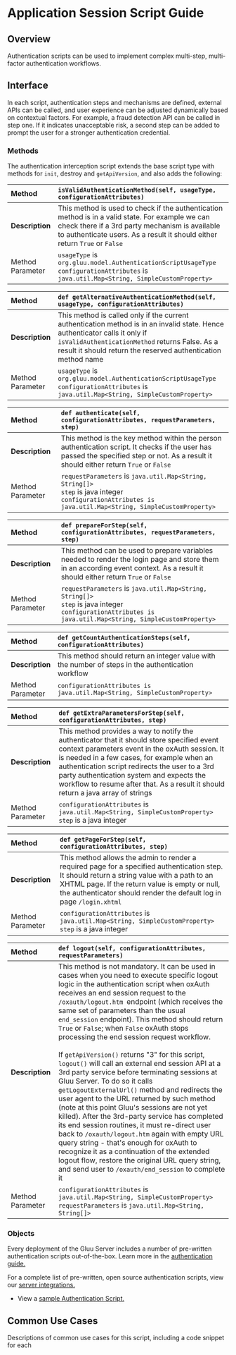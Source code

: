 # Application Session Script Guide

## Overview

Authentication scripts can be used to implement complex multi-step, multi-factor authentication workflows.

## Interface

In each script, authentication steps and mechanisms are defined, external APIs can be called, and user experience can be adjusted dynamically based on contextual factors. For example, a fraud detection API can be called in step one. If it indicates unacceptable risk, a second step can be added to prompt the user for a stronger authentication credential.

### Methods

The authentication interception script extends the base script type with methods for `init`, destroy and `getApiVersion`, and also adds the following:

| Method        | `isValidAuthenticationMethod(self, usageType, configurationAttributes)`|
| :------------- | :------------- |
| **Description**  | This method is used to check if the authentication method is in a valid state. For example we can check there if a 3rd party mechanism is available to authenticate users. As a result it should either return `True` or `False`|
| Method Parameter | `usageType` is `org.gluu.model.AuthenticationScriptUsageType` <br/>`configurationAttributes` is `java.util.Map<String, SimpleCustomProperty>`|

| Method        | `def getAlternativeAuthenticationMethod(self, usageType, configurationAttributes)`|
| :------------- | :------------- |
| **Description**  | This method is called only if the current authentication method is in an invalid state. Hence authenticator calls it only if `isValidAuthenticationMethod` returns False. As a result it should return the reserved authentication method name |
| Method Parameter | `usageType` is `org.gluu.model.AuthenticationScriptUsageType` <br/>`configurationAttributes` is `java.util.Map<String, SimpleCustomProperty>`|

| Method        | `def authenticate(self, configurationAttributes, requestParameters, step)`|
| :------------- | :------------- |
| **Description**  | This method is the key method within the person authentication script. It checks if the user has passed the specified step or not. As a result it should either return `True` or `False` |
| Method Parameter | `requestParameters` is `java.util.Map<String, String[]>` <br/>`step` is java integer <br/>`configurationAttributes is java.util.Map<String, SimpleCustomProperty>`|

| Method        | `def prepareForStep(self, configurationAttributes, requestParameters, step)`|
| :------------- | :------------- |
| **Description**  | This method can be used to prepare variables needed to render the login page and store them in an according event context. As a result it should either return `True` or `False` |
| Method Parameter | `requestParameters` is `java.util.Map<String, String[]>` <br/>`step` is java integer <br/>`configurationAttributes is java.util.Map<String, SimpleCustomProperty>`|

| Method        | `def getCountAuthenticationSteps(self, configurationAttributes)`|
| :------------- | :------------- |
| **Description**  | This method should return an integer value with the number of steps in the authentication workflow|
| Method <br/>Parameter | `configurationAttributes is java.util.Map<String, SimpleCustomProperty>`|


| Method        | `def getExtraParametersForStep(self, configurationAttributes, step)`|
| :------------- | :------------- |
| **Description**  | This method provides a way to notify the authenticator that it should store specified event context parameters event in the oxAuth session. It is needed in a few cases, for example when an authentication script redirects the user to a 3rd party authentication system and expects the workflow to resume after that. As a result it should return a java array of strings |
| Method Parameter | `configurationAttributes` is `java.util.Map<String, SimpleCustomProperty>` <br/> `step` is a java integer|

| Method        | `def getPageForStep(self, configurationAttributes, step)`|
| :------------- | :------------- |
| **Description**  | This method allows the admin to render a required page for a specified authentication step. It should return a string value with a path to an XHTML page. If the return value is empty or null, the authenticator should render the default log in page `/login.xhtml`|
| Method Parameter | `configurationAttributes` is `java.util.Map<String, SimpleCustomProperty>` <br/> `step` is a java integer|

| Method        | `def logout(self, configurationAttributes, requestParameters)`|
| :------------- | :------------- |
| **Description**  | This method is not mandatory. It can be used in cases when you need to execute specific logout logic in the authentication script when oxAuth receives an end session request to the `/oxauth/logout.htm `endpoint (which receives the same set of parameters than the usual `end_session` endpoint). This method should return `True` or `False`; when `False` oxAuth stops processing the end session request workflow.<br/> <br/> If `getApiVersion()` returns "3" for this script, `logout()` will call an external end session API at a 3rd party service before terminating sessions at Gluu Server. To do so it calls `getLogoutExternalUrl()` method and redirects the user agent to the URL returned by such method (note at this point Gluu's sessions are not yet killed). After the 3rd-party service has completed its end session routines, it must re-direct user back to `/oxauth/logout.htm` again with empty URL query string - that's enough for oxAuth to recognize it as a continuation of the extended logout flow, restore the original URL query string, and send user to `/oxauth/end_session` to complete it|
| Method Parameter | `configurationAttributes` is `java.util.Map<String, SimpleCustomProperty>` <br/> `requestParameters` is `java.util.Map<String, String[]>`|


### Objects

Every deployment of the Gluu Server includes a number of pre-written authentication scripts out-of-the-box. Learn more in the [authentication guide.](https://gluu.org/docs/gluu-server/4.3/authn-guide/intro/)

For a complete list of pre-written, open source authentication scripts, view our [server integrations.](https://github.com/GluuFederation/oxAuth/tree/master/Server/integrations)

 - View a [sample Authentication Script.](https://gluu.org/docs/gluu-server/4.3/admin-guide/sample-authentication-script.py)

## Common Use Cases

Descriptions of common use cases for this script, including a code snippet for each
